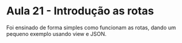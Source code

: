 # Aula 21 - Introdução as rotas

Foi ensinado de forma simples como funcionam as rotas, dando um pequeno exemplo usando view e JSON.